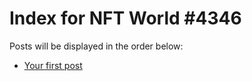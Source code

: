 # Index for NFT World #4346
Posts will be displayed in the order below:

- [Your first post](./001-first.md)

